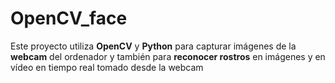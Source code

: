 # OpenCV_face
Este proyecto utiliza **OpenCV** y **Python** para capturar imágenes de la **webcam** del ordenador y también para **reconocer rostros** en imágenes y en vídeo en tiempo real tomado desde la webcam
